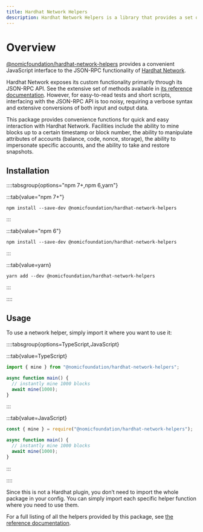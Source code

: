 ```yaml
---
title: Hardhat Network Helpers
description: Hardhat Network Helpers is a library that provides a set of utility functions to interact with the Hardhat Network.
---
```


# Overview

[@nomicfoundation/hardhat-network-helpers](https://www.npmjs.com/package/@nomicfoundation/hardhat-network-helpers) provides a convenient JavaScript interface to the JSON-RPC functionality of [Hardhat Network](/hardhat-network).

Hardhat Network exposes its custom functionality primarily through its JSON-RPC API. See the extensive set of methods available in [its reference documentation](/hardhat-network/docs/reference#hardhat-network-methods). However, for easy-to-read tests and short scripts, interfacing with the JSON-RPC API is too noisy, requiring a verbose syntax and extensive conversions of both input and output data.

This package provides convenience functions for quick and easy interaction with Hardhat Network. Facilities include the ability to mine blocks up to a certain timestamp or block number, the ability to manipulate attributes of accounts (balance, code, nonce, storage), the ability to impersonate specific accounts, and the ability to take and restore snapshots.

## Installation

::::tabsgroup{options="npm 7+,npm 6,yarn"}

:::tab{value="npm 7+"}

```
npm install --save-dev @nomicfoundation/hardhat-network-helpers
```

:::

:::tab{value="npm 6"}

```
npm install --save-dev @nomicfoundation/hardhat-network-helpers
```

:::

:::tab{value=yarn}

```
yarn add --dev @nomicfoundation/hardhat-network-helpers
```

:::

::::

## Usage

To use a network helper, simply import it where you want to use it:

::::tabsgroup{options=TypeScript,JavaScript}

:::tab{value=TypeScript}

```ts
import { mine } from "@nomicfoundation/hardhat-network-helpers";

async function main() {
  // instantly mine 1000 blocks
  await mine(1000);
}
```

:::

:::tab{value=JavaScript}

```js
const { mine } = require("@nomicfoundation/hardhat-network-helpers");

async function main() {
  // instantly mine 1000 blocks
  await mine(1000);
}
```

:::

::::

Since this is not a Hardhat plugin, you don’t need to import the whole package in your config. You can simply import each specific helper function where you need to use them.

For a full listing of all the helpers provided by this package, see [the reference documentation](./reference).
